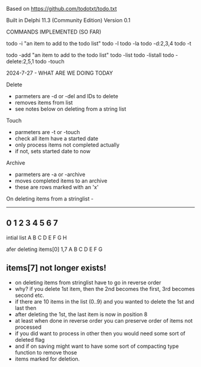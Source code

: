 Based on https://github.com/todotxt/todo.txt

Built in Delphi 11.3 (Community Edition)
Version 0.1

COMMANDS IMPLEMENTED (SO FAR)

todo -i "an item to add to the todo list"
todo -l
todo -la
todo -d:2,3,4
todo -t

todo -add "an item to add to the todo list"
todo -list
todo -listall
todo -delete:2,5,1
todo -touch


2024-7-27 - WHAT ARE WE DOING TODAY

Delete
- parmeters are -d or -del and IDs to delete
- removes items from list
- see notes below on deleting from a string list

Touch
- parmeters are -t or -touch
- check all item have a started date
- only process items not completed actually
- if not, sets started date to now

Archive
- parmeters are -a or -archive
- moves completed items to an archive
- these are rows marked with an 'x'

On deleting items from a stringlist -

-------------------------------------------------------------------------------
0 1 2 3 4 5 6 7
-------------------------------------------------------------------------------
intial list
A B C D E F G H

afer deleting items[0]     1,7
A B C D E F G

items[7] not longer exists!
-------------------------------------------------------------------------------

- on deleting items from stringlist have to go in reverse order
- why? if you delete 1st item, then the 2nd becomes the first, 3rd becomes second etc.
- if there are 10 items in the list (0..9) and you wanted to delete the 1st and last then
- after deleting the 1st, the last item is now in position 8
- at least when done in reverse order you can preserve order of items not processed
- if you did want to process in other then you would need some sort of deleted flag
- and if on saving might want to have some sort of compacting type function to remove those
- items marked for deletion.
